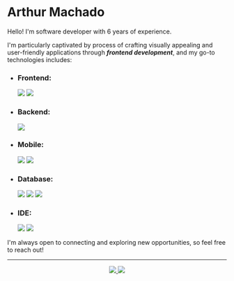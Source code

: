 <h1> Arthur Machado </h1>

<p>
Hello! I'm software developer with 6 years of experience. 

I'm particularly captivated by process of crafting visually appealing and user-friendly applications through ***frontend development***, and my go-to technologies includes:
</p>  
  
<ul>
  <li>
    <h3>Frontend:</h3>
    <span>
      <img src="https://img.shields.io/badge/Vue.js-35495E?style=for-the-badge&logo=vue.js&logoColor=4FC08D"/>
    </span>
    <span>
      <img src="https://img.shields.io/badge/Angular-DD0031?style=for-the-badge&logo=angular&logoColor=white"/>
    </span>
  </li>
  
  <li>
    <h3>Backend:</h3>
    <span>
      <img src="https://img.shields.io/badge/Node.js-43853D?style=for-the-badge&logo=node.js&logoColor=white"/>
    </span>
  </li>
  
  
  <li>
    <h3>Mobile:</h3>
    <span>
      <img src="https://img.shields.io/badge/Ionic-3880FF?style=for-the-badge&logo=ionic&logoColor=white"/>
    </span>
    <span>
      <img src="https://img.shields.io/badge/Capacitor-119EFF?style=for-the-badge&logo=Capacitor&logoColor=white"/>
    </span>
  </li>

  <li>
    <h3>Database:</h3>
    <span>
      <img src="https://img.shields.io/badge/Microsoft_SQL_Server-CC2927?style=for-the-badge&logo=microsoft-sql-server&logoColor=white"/>
    </span>
    <span>
      <img src="https://img.shields.io/badge/SQLite-07405E?style=for-the-badge&logo=sqlite&logoColor=white"/>
    </span>
    <span>
      <img src="https://img.shields.io/badge/Firebase-039BE5?style=for-the-badge&logo=Firebase&logoColor=white"/>
    </span>
  </li>
  
  <li>
    <h3>IDE:</h3>
    <span>
      <img src="https://img.shields.io/badge/Visual_Studio_Code-0078D4?style=for-the-badge&logo=visual%20studio%20code&logoColor=white"/>
    </span>
    <span>
      <img src="https://img.shields.io/badge/IntelliJ_IDEA-000000.svg?style=for-the-badge&logo=intellij-idea&logoColor=white"/>
    </span>
  </li>
</ul>

<p>
I'm always open to connecting and exploring new opportunities, so feel free to reach out!  
</p>  

---

<p align="center">
  <a href="https://www.linkedin.com/in/arthurrpm">
    <img src="https://img.shields.io/badge/LinkedIn-0A66C2.svg?style=for-the-badge&logo=LinkedIn&logoColor=white" />
  </a>
  <a href="mailto:arthurrenat@gmail.com">
    <img src="https://img.shields.io/badge/Gmail-EA4335.svg?style=for-the-badge&logo=Gmail&logoColor=white" />
  </a>
</p>
</p>
